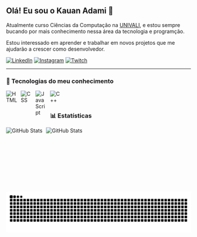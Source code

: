 ## Olá! Eu sou o Kauan Adami 👋

Atualmente curso Ciências da Computação na [UNIVALI](https://www.univali.br), e estou sempre bucando por mais conhecimento nessa área da tecnologia e programção.

Estou interessado em aprender e trabalhar em novos projetos que me ajudarão a crescer como desenvolvedor.

[![LinkedIn](https://img.shields.io/badge/LinkedIn-0077B5?style=for-the-badge&logo=linkedin&logoColor=white)](https://www.linkedin.com/in/kauan-adami-guerreiro-chaves/)
[![Instagram](https://img.shields.io/badge/Instagram-E4405F?style=for-the-badge&logo=instagram&logoColor=white)](https://www.instagram.com/kauan.adami/)
[![Twitch](https://img.shields.io/badge/Twitch-9146FF?style=for-the-badge&logo=twitch&logoColor=white)](https://www.twitch.tv/adamizz_)

---

### 🤖 Tecnologias do meu conhecimento 

<img 
    align="left" 
    alt="HTML"
    title="HTML" 
    width="30px" 
    style="padding-right: 10px;" 
    src="https://cdn.jsdelivr.net/gh/devicons/devicon@latest/icons/html5/html5-original.svg" 
/>
<img 
    align="left" 
    alt="CSS" 
    title="CSS"
    width="30px" 
    style="padding-right: 10px;" 
    src="https://cdn.jsdelivr.net/gh/devicons/devicon@latest/icons/css3/css3-original.svg" 
/>
<img 
    align="left" 
    alt="JavaScript" 
    title="JavaScript"
    width="30px" 
    style="padding-right: 10px;" 
    src="https://cdn.jsdelivr.net/gh/devicons/devicon@latest/icons/javascript/javascript-original.svg" 
/>
<img 
    align="left" 
    alt="C++" 
    title="C++"
    width="30px" 
    style="padding-right: 10px;" 
    src="https://cdn.jsdelivr.net/gh/devicons/devicon@latest/icons/cplusplus/cplusplus-original.svg" 
/>
<br/>
<br/>

### 📊 Estatísticas

<p>
  <img 
    align="left" 
    alt="GitHub Stats" 
    height="175" 
    style="padding-right: 10px;" 
    src="https://github-readme-stats.vercel.app/api?username=kauanadami&show_icons=true&theme=tokyonight&include_all_commits=true" 
  />

<img 
      align="left" 
      alt="GitHub Stats" 
      height="175" 
      src="https://github-readme-stats.vercel.app/api/top-langs/?username=kauanadami&theme=tokyonight&layout=compact&langs_count=9" 
  />
</p>

<picture align="center">
  <source media="(prefers-color-scheme: dark)" srcset="https://raw.githubusercontent.com/kauanadami/kauanadami/output/github-contribution-grid-snake-dark.svg">
  <source media="(prefers-color-scheme: light)" srcset="https://raw.githubusercontent.com/kauanadami/kauanadami/output/github-contribution-grid-snake-dark.svg">
  <img align="center" alt="github contribution grid snake animation" src="https://raw.githubusercontent.com/kauanadami/kauanadami/output/github-contribution-grid-snake.svg">
</picture>
